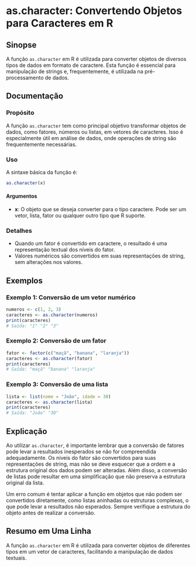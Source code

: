 <!--
Meta Description: # as.character: Convertendo Objetos para Caracteres em R ## Sinopse A função `as.character` em R é utilizada para converter objetos de diversos tipos ...
Meta Keywords: character, caracteres, que, fator, para
-->

# as.character: Convertendo Objetos para Caracteres em R

## Sinopse
A função `as.character` em R é utilizada para converter objetos de diversos tipos de dados em formato de caractere. Esta função é essencial para manipulação de strings e, frequentemente, é utilizada na pré-processamento de dados.

## Documentação
### Propósito
A função `as.character` tem como principal objetivo transformar objetos de dados, como fatores, números ou listas, em vetores de caracteres. Isso é especialmente útil em análise de dados, onde operações de string são frequentemente necessárias.

### Uso
A sintaxe básica da função é:

```R
as.character(x)
```

#### Argumentos
- **x**: O objeto que se deseja converter para o tipo caractere. Pode ser um vetor, lista, fator ou qualquer outro tipo que R suporte.

### Detalhes
- Quando um fator é convertido em caractere, o resultado é uma representação textual dos níveis do fator.
- Valores numéricos são convertidos em suas representações de string, sem alterações nos valores.

## Exemplos
### Exemplo 1: Conversão de um vetor numérico
```R
numeros <- c(1, 2, 3)
caracteres <- as.character(numeros)
print(caracteres)
# Saída: "1" "2" "3"
```

### Exemplo 2: Conversão de um fator
```R
fator <- factor(c("maçã", "banana", "laranja"))
caracteres <- as.character(fator)
print(caracteres)
# Saída: "maçã" "banana" "laranja"
```

### Exemplo 3: Conversão de uma lista
```R
lista <- list(nome = "João", idade = 30)
caracteres <- as.character(lista)
print(caracteres)
# Saída: "João" "30"
```

## Explicação
Ao utilizar `as.character`, é importante lembrar que a conversão de fatores pode levar a resultados inesperados se não for compreendida adequadamente. Os níveis do fator são convertidos para suas representações de string, mas não se deve esquecer que a ordem e a estrutura original dos dados podem ser alteradas. Além disso, a conversão de listas pode resultar em uma simplificação que não preserva a estrutura original da lista.

Um erro comum é tentar aplicar a função em objetos que não podem ser convertidos diretamente, como listas aninhadas ou estruturas complexas, o que pode levar a resultados não esperados. Sempre verifique a estrutura do objeto antes de realizar a conversão.

## Resumo em Uma Linha
A função `as.character` em R é utilizada para converter objetos de diferentes tipos em um vetor de caracteres, facilitando a manipulação de dados textuais.